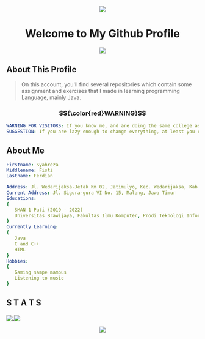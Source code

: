 
<p align="center">
  <img src="https://capsule-render.vercel.app/api?text=Hello%20Everyone!&animation=scaleIn&type=waving&color=timeAuto&height=150&fontAlign=50&stroke=FFFFFF&fontAlignY=40&fontSize=70"/>
</p>

<h1 align = "center"><b>Welcome to My Github Profile</b></h1>
<p align = "center">
  <img src = "https://i.postimg.cc/Sx2pgCTx/hello-World.gif" />
</p>

## About This Profile

> On this account, you'll find several repositories which contain some assignment and exercises that I made in learning programming Language, mainly Java. 

### $${\color{red}WARNING}$$
```yaml
WARNING FOR VISITORS: If you know me, and are doing the same college assignment, please do NOT copy exactly the same as what's in my repository!
SUGGESTION: If you are lazy enough to change everything, at least you can change the variable and method names
```

## About Me
```yaml
Firstname: Syahreza
Middlename: Fisti
Lastname: Ferdian

Address: Jl. Wedarijaksa-Jetak Km 02, Jatimulyo, Kec. Wedarijaksa, Kab. Pati, Jawa Tengah
Current Address: Jl. Sigura-gura VI No. 15, Malang, Jawa Timur
Educations:
{
   SMAN 1 Pati (2019 - 2022)
   Universitas Brawijaya, Fakultas Ilmu Komputer, Prodi Teknologi Informasi
}
Currently Learning:
{
   Java
   C and C++
   HTML
}
Hobbies:
{
   Gaming sampe mampus
   Listening to music
}
```
## S T A T S
<a href="https://github.com/anuraghazra/github-readme-stats">
  <img align="center" src="https://github-readme-stats.vercel.app/api?username=Syahreza-Ferdian&show_icons=true&theme=tokyonight" />
</a>
<a href="https://github.com/anuraghazra/convoychat">
  <img align="center" src="https://github-readme-stats.vercel.app/api/top-langs/?username=Syahreza-Ferdian&layout=compact" />
</a>


<p align = "Center">
    <img src="https://capsule-render.vercel.app/api?type=waving&color=auto&height=150&section=footer&rotate=180" />
</p>
